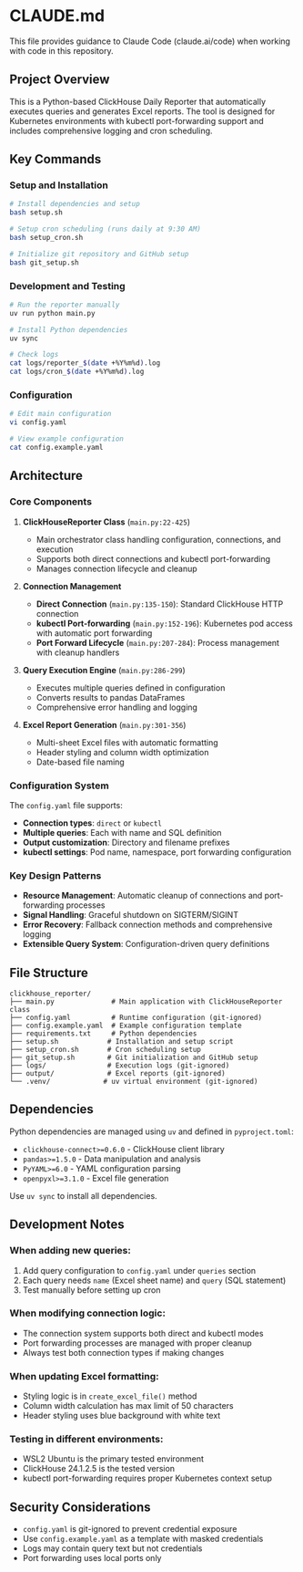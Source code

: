# CLAUDE.md

This file provides guidance to Claude Code (claude.ai/code) when working with code in this repository.

## Project Overview

This is a Python-based ClickHouse Daily Reporter that automatically executes queries and generates Excel reports. The tool is designed for Kubernetes environments with kubectl port-forwarding support and includes comprehensive logging and cron scheduling.

## Key Commands

### Setup and Installation
```bash
# Install dependencies and setup
bash setup.sh

# Setup cron scheduling (runs daily at 9:30 AM)
bash setup_cron.sh

# Initialize git repository and GitHub setup
bash git_setup.sh
```

### Development and Testing
```bash
# Run the reporter manually
uv run python main.py

# Install Python dependencies
uv sync

# Check logs
cat logs/reporter_$(date +%Y%m%d).log
cat logs/cron_$(date +%Y%m%d).log
```

### Configuration
```bash
# Edit main configuration
vi config.yaml

# View example configuration
cat config.example.yaml
```

## Architecture

### Core Components

1. **ClickHouseReporter Class** (`main.py:22-425`)
   - Main orchestrator class handling configuration, connections, and execution
   - Supports both direct connections and kubectl port-forwarding
   - Manages connection lifecycle and cleanup

2. **Connection Management**
   - **Direct Connection** (`main.py:135-150`): Standard ClickHouse HTTP connection
   - **kubectl Port-forwarding** (`main.py:152-196`): Kubernetes pod access with automatic port forwarding
   - **Port Forward Lifecycle** (`main.py:207-284`): Process management with cleanup handlers

3. **Query Execution Engine** (`main.py:286-299`)
   - Executes multiple queries defined in configuration
   - Converts results to pandas DataFrames
   - Comprehensive error handling and logging

4. **Excel Report Generation** (`main.py:301-356`)
   - Multi-sheet Excel files with automatic formatting
   - Header styling and column width optimization
   - Date-based file naming

### Configuration System

The `config.yaml` file supports:
- **Connection types**: `direct` or `kubectl`
- **Multiple queries**: Each with name and SQL definition
- **Output customization**: Directory and filename prefixes
- **kubectl settings**: Pod name, namespace, port forwarding configuration

### Key Design Patterns

- **Resource Management**: Automatic cleanup of connections and port-forwarding processes
- **Signal Handling**: Graceful shutdown on SIGTERM/SIGINT
- **Error Recovery**: Fallback connection methods and comprehensive logging
- **Extensible Query System**: Configuration-driven query definitions

## File Structure

```
clickhouse_reporter/
├── main.py              # Main application with ClickHouseReporter class
├── config.yaml          # Runtime configuration (git-ignored)
├── config.example.yaml  # Example configuration template
├── requirements.txt     # Python dependencies
├── setup.sh            # Installation and setup script
├── setup_cron.sh       # Cron scheduling setup
├── git_setup.sh        # Git initialization and GitHub setup
├── logs/               # Execution logs (git-ignored)
├── output/             # Excel reports (git-ignored)
└── .venv/             # uv virtual environment (git-ignored)
```

## Dependencies

Python dependencies are managed using `uv` and defined in `pyproject.toml`:

- `clickhouse-connect>=0.6.0` - ClickHouse client library
- `pandas>=1.5.0` - Data manipulation and analysis
- `PyYAML>=6.0` - YAML configuration parsing
- `openpyxl>=3.1.0` - Excel file generation

Use `uv sync` to install all dependencies.

## Development Notes

### When adding new queries:
1. Add query configuration to `config.yaml` under `queries` section
2. Each query needs `name` (Excel sheet name) and `query` (SQL statement)
3. Test manually before setting up cron

### When modifying connection logic:
- The connection system supports both direct and kubectl modes
- Port forwarding processes are managed with proper cleanup
- Always test both connection types if making changes

### When updating Excel formatting:
- Styling logic is in `create_excel_file()` method
- Column width calculation has max limit of 50 characters
- Header styling uses blue background with white text

### Testing in different environments:
- WSL2 Ubuntu is the primary tested environment
- ClickHouse 24.1.2.5 is the tested version
- kubectl port-forwarding requires proper Kubernetes context setup

## Security Considerations

- `config.yaml` is git-ignored to prevent credential exposure
- Use `config.example.yaml` as a template with masked credentials
- Logs may contain query text but not credentials
- Port forwarding uses local ports only